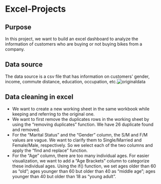 # Excel-Projects

## **Purpose**
In this project, we want to build an excel dashboard to analyze the information of customers who are buying or not buying bikes from a company.

## **Data source**
The data source is a csv file that has information on customers' gender, income, commute distance, education, occupation, etc.![originaldata](https://user-images.githubusercontent.com/103335114/202567965-a50ac20e-978e-42c8-b5e8-064b9707a60d.png)

## **Data cleaning in excel**
- We want to create a new working sheet in the same workbook while keeping and referring to the original one.
- We want to first remove the duplicates rows in the working sheet by using the “removing duplicates” function. We have 26 duplicate found and removed. 
-  For the “Marital Status” and the “Gender” column, the S/M and F/M values are vague. We want to clarify them to Single/Married and Female/Male, respectively. So we select each of the two columns and apply the “find and replace” function.
- For the “Age” column, there are too many individual ages. For easier visualization, we want to add a “Age Brackets” column to categorize these individual ages. Using the if() function, we set ages older than 60 as “old”; ages younger than 60 but older than 40 as “middle age”; ages younger than 40 but older than 18 as “young adult”.

